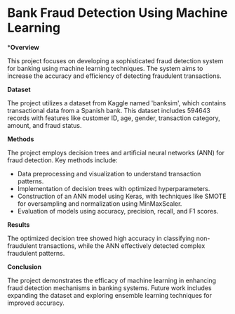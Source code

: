 # Bank Fraud Detection Using Machine Learning

***Overview**

This project focuses on developing a sophisticated fraud detection system for banking using machine learning techniques. The system aims to increase the accuracy and efficiency of detecting fraudulent transactions.

**Dataset**

The project utilizes a dataset from Kaggle named 'banksim', which contains transactional data from a Spanish bank. This dataset includes 594643 records with features like customer ID, age, gender, transaction category, amount, and fraud status.

**Methods**

The project employs decision trees and artificial neural networks (ANN) for fraud detection. Key methods include:

+ Data preprocessing and visualization to understand transaction patterns.
+ Implementation of decision trees with optimized hyperparameters.
+ Construction of an ANN model using Keras, with techniques like SMOTE for oversampling and normalization using MinMaxScaler.
+ Evaluation of models using accuracy, precision, recall, and F1 scores.

**Results**

The optimized decision tree showed high accuracy in classifying non-fraudulent transactions, while the ANN effectively detected complex fraudulent patterns.

**Conclusion**

The project demonstrates the efficacy of machine learning in enhancing fraud detection mechanisms in banking systems. Future work includes expanding the dataset and exploring ensemble learning techniques for improved accuracy.
